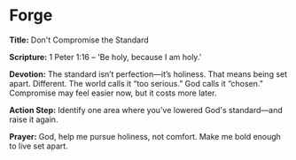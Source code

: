 # Forge

**Title:** Don't Compromise the Standard

**Scripture:** 1 Peter 1:16 – 'Be holy, because I am holy.'

**Devotion:**
The standard isn’t perfection—it’s holiness. That means being set apart. Different. The world calls it “too serious.” God calls it “chosen.” Compromise may feel easier now, but it costs more later.

**Action Step:** Identify one area where you've lowered God's standard—and raise it again.

**Prayer:**
God, help me pursue holiness, not comfort. Make me bold enough to live set apart.